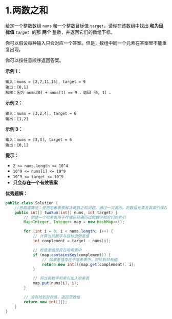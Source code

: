 # 1.两数之和

给定一个整数数组 `nums` 和一个整数目标值 `target`，请你在该数组中找出 **和为目标值** *`target`*  的那 **两个** 整数，并返回它们的数组下标。

你可以假设每种输入只会对应一个答案。但是，数组中同一个元素在答案里不能重复出现。

你可以按任意顺序返回答案。

**示例 1：**

```
输入：nums = [2,7,11,15], target = 9
输出：[0,1]
解释：因为 nums[0] + nums[1] == 9 ，返回 [0, 1] 。

```

**示例 2：**

```
输入：nums = [3,2,4], target = 6
输出：[1,2]

```

**示例 3：**

```
输入：nums = [3,3], target = 6
输出：[0,1]

```

**提示：**

- `2 <= nums.length <= 10^4`
- `10^9 <= nums[i] <= 10^9`
- `10^9 <= target <= 10^9`
- **只会存在一个有效答案**

**优秀题解：**

```java
public class Solution {
	//思路或算法：使用哈希表来解决两数之和问题。通过一次遍历，将数组元素及其索引保存在哈希表中，同时检查当前数字的差值是否已经在哈希表中出现。如果是，那么就找到了目标值。
	public int[] twoSum(int[] nums, int target) {
		// 创建一个哈希表用于存储已经遍历过的数字和它们的索引
		Map<Integer, Integer> map = new HashMap<>();

		for (int i = 0; i < nums.length; i++) {
			// 计算当前数字与目标值的差值
			int complement = target - nums[i];

			// 检查差值是否在哈希表中
			if (map.containsKey(complement)) {
				// 如果差值存在于哈希表中，则找到目标值
				return new int[]{map.get(complement), i};
			}

			// 将当前数字和索引加入哈希表
			map.put(nums[i], i);
		}

		// 没有找到目标值，返回空数组
		return new int[]{};
	}
}
```